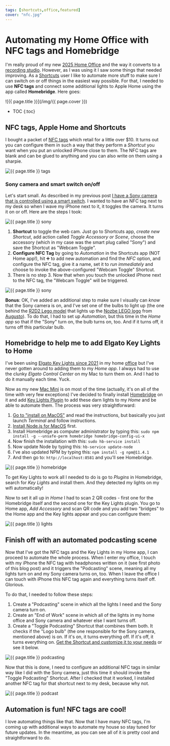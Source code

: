 ```yaml
---
tags: [shortcuts,office,featured]
cover: "nfc.jpg"
---
```


# Automating my Home Office with NFC tags and Homebridge

I'm really proud of my new [2025 Home Office](/office25) and the way it converts to a [recording studio](/studio). However, as I was using it I saw some things that needed improving. As a [Shortcuts](/shortcuts) user I like to automate more stuff to make sure I can switch on or off things in the easiest way possible. For that, I needed to use **NFC tags** and connect some additional lights to Apple Home using the app called **Homebridge**. Here goes:

<!--More-->

![{{ page.title }}](/img/{{ page.cover }})

* TOC
{:toc}

## NFC tags, Apple Home and Shortcuts

I bought a packet of [NFC tags][nfc] which retail for a little over $10. It turns out you can configure them in such a way that they perform a *Shortcut* you want when you put an unlocked iPhone close to them. The NFC tags are blank and can be glued to anything and you can also write on them using a sharpie.

![{{ page.title }} tags](/img/nfc-tags.jpg)

### Sony camera and smart switch on/off

Let's start small. As described in my previous post [I have a Sony camera that is controlled using a smart switch](https://michael.team/office25/#prompter---a-teleprompter-upgrade-i-didnt-know-i-needed). I wanted to have an NFC tag next to my desk so when I wave my iPhone next to it, it toggles the camera. It turns it on or off. Here are the steps I took:

![{{ page.title }} sony](/img/nfc-sony.jpg)

1. **Shortcut** to toggle the web cam. Just go to Shortcuts app, *create new Shortcut*, add action called *Toggle Accessory or Scene*, choose the accessory (which in my case was the smart plug called "Sony") and save the Shortcut as "Webcam Toggle".
2. **Configure NFC Tag** by going to *Automation* in the Shortcuts app (NOT Home app!), hit ➕ to add new automation and find the *NFC* option, and configure the NFC tag, give it a name, set it to *run immediately* and choose to invoke the above-configured "Webcam Toggle" Shortcut.
3. There is no step 3. Now that when you touch the unlocked iPhone next to the NFC tag, the "Webcam Toggle" will be triggered.

![{{ page.title }} sony](/img/nfc-sony.png)

**Bonus**: OK, I've added an additional step to make sure I visually can *know* that the Sony camera is on, and I've set one of the bulbs to light up (the one behind the [R2D2 Lego model](/r2d2/) that lights up the [Nozbe LEGO logo](/nozbe-lego/) from [Augusto](/augusto)). To do that, I had to set up *Automation*, but this time in the *Home app* so that if the "Sony" turn on, the bulb turns on, too. And if it turns off, it turns off this particular bulb.

## Homebridge to help me to add Elgato Key Lights to Home

I've been using [Elgato Key Lights since 2021](/streaming/#virtual-meetings-rule-2---get-a-better-web-cam) in my home [office](/office) but I've never gotten around to adding them to my *Home app*. I always had to use the clunky *Elgato Control Center* on my Mac to turn them on. And I had to do it manually each time. Yuck.

Now as my new [Mac Mini](/office25/#m4-mac-mini---the-new-soul-of-my-home-office) is on most of the time (actually, it's on all of the time with very few exceptions) I've decided to finally install [Homebridge](https://homebridge.io) on it and add [Key Lights Plugin](https://github.com/derjayjay/homebridge-keylights) to add these darn lights to my *Home* and be able to automate them. The process was very straightforward:

1. [Go to "install on MacOS"](https://github.com/homebridge/homebridge/wiki/Install-Homebridge-on-macOS) and read the instructions, but basically you just launch *Terminal* and follow instructions.
2. [Install Node.js for MacOS](https://nodejs.org/dist/v20.9.0/node-v20.9.0.pkg) first.
3. Install Homebridge as computer administrator by typing this: `sudo npm install -g --unsafe-perm homebridge homebridge-config-ui-x`
4. Now finish the installation with this: `sudo hb-service install`
5. Now update Node by typing this: `hb-service update-node`
6. I've also updated NPM by typing this: `npm install -g npm@11.4.1`
7. And then go to: `http://localhost:8581` and you'll see Homebridge.

![{{ page.title }} homebridge](/img/nfc-homebridge.jpg)

To get Key Lights to work all I needed to do is go to *Plugins* in Homebridge, search for *Key Lights* and install them. And they detected my lights on my wifi automatically!

Now to set it all up in *Home* I had to scan 2 QR codes - first one for the Homebridge itself and the second one for the Key Lights plugin. You go to Home app, *Add Accessory* and scan QR code and you add two "bridges" to the Home app and the Key lights appear and you can configure them:

![{{ page.title }} lights](/img/nfc-lights.jpg)

## Finish off with an automated podcasting scene

Now that I've got the NFC tags and the Key Lights in my Home app, I can proceed to automate the whole process. When I enter my office, I touch with my iPhone the NFC tag with headphones written on it (see first photo of this blog post) and it triggers the "Podcasting" scene, meaning all my lights turn on and my Sony camera turns on, too. When I leave the office I can touch with iPhone this NFC tag again and everything turns itself off. Glorious.

To do that, I needed to follow these steps:

1. Create a "Podcasting" scene in which all the lights I need and the Sony camera turn on.
2. Create an "End of Work" scene in which all of the lights in my home office and Sony camera and whatever else I want turns off.
3. Create a "Toggle Podcasting" Shortcut that combines them both. It checks if the "Logo bulb" (the one responsible for the Sony camera, mentioned above) is on. If it's on, it turns everything off. If it's off, it turns everything on. [Get the Shortcut and customize it to your needs][s] or see it below.

![{{ page.title }} podcasting](/img/nfc-podcasting.jpg)

Now that this is done, I need to configure an additional NFC tags in similar way like I did with the Sony camera, just this time it should invoke the "Toggle Podcasting" Shortcut. After I checked that it worked, I installed another NFC tag for that shortcut next to my desk, because why not.

![{{ page.title }} podcast](/img/nfc-podcast.png)

## Automation is fun! NFC tags are cool!

I love automating things like that. Now that I have many NFC tags, I'm coming up with additional ways to automate my house so stay tuned for future updates. In the meantime, as you can see all of it is pretty cool and straightforward to do.


[s]: https://www.icloud.com/shortcuts/807e771bd2fb436c84546be2b8d881ee
[nfc]: https://amzn.to/4kRWMeW

[n]: https://michael.gratis/nozbe
[np]: https://michael.gratis/nozbepersonal